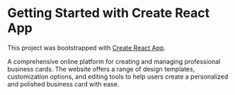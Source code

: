 # Getting Started with Create React App

This project was bootstrapped with [Create React App](https://github.com/facebook/create-react-app).

A comprehensive online platform for creating and managing professional business cards. The website offers a range of design templates, customization options, and editing tools to help users create a personalized and polished business card with ease.
